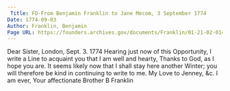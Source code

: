 ```yaml
---
 Title: FO-From Benjamin Franklin to Jane Mecom, 3 September 1774
Date: 1774-09-03
Author: Franklin, Benjamin
Page URL: https://founders.archives.gov/documents/Franklin/01-21-02-0148
---
```


Dear Sister,
London, Sept. 3. 1774
Hearing just now of this Opportunity, I write a Line to acquaint you that I am well and hearty, Thanks to God, as I hope you are.
It seems likely now that I shall stay here another Winter; you will therefore be kind in continuing to write to me. My Love to Jenney, &c. I am ever, Your affectionate Brother
B Franklin

